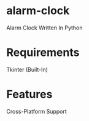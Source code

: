 # alarm-clock
Alarm Clock Written In Python 


# Requirements
Tkinter (Built-In)

# Features
Cross-Platform Support



